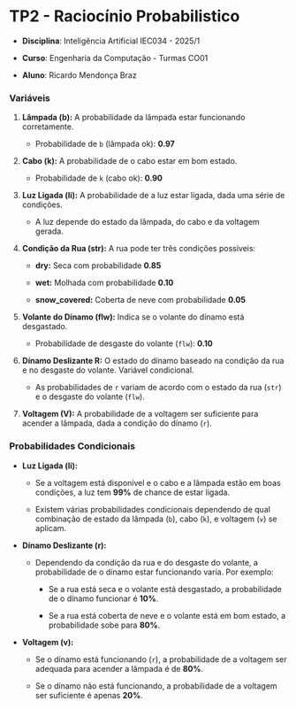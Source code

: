 # TP2 - Raciocínio Probabilistico

- **Disciplina**: Inteligência Artificial IEC034 - 2025/1
- **Curso**: Engenharia da Computação - Turmas CO01 

- **Aluno**:  Ricardo Mendonça Braz

### Variáveis

1.  **Lâmpada (b):** A probabilidade da lâmpada estar funcionando corretamente.
    
    -   Probabilidade de `b` (lâmpada ok): **0.97**
        
2.  **Cabo (k):** A probabilidade de o cabo estar em bom estado.
    
    -   Probabilidade de `k` (cabo ok): **0.90**
        
3.  **Luz Ligada (li):** A probabilidade de a luz estar ligada, dada uma série de condições.
    
    -   A luz depende do estado da lâmpada, do cabo e da voltagem gerada.
        
4.  **Condição da Rua (str):** A rua pode ter três condições possíveis:
    
    -   **dry:** Seca com probabilidade **0.85**
        
    -   **wet:** Molhada com probabilidade **0.10**
        
    -   **snow_covered:** Coberta de neve com probabilidade **0.05**
        
5.  **Volante do Dínamo (flw):** Indica se o volante do dínamo está desgastado.
    
    -   Probabilidade de desgaste do volante (`flw`): **0.10**
        
6.  **Dínamo Deslizante R:** O estado do dínamo baseado na condição da rua e no desgaste do volante. Variável condicional.
    
    -   As probabilidades de `r` variam de acordo com o estado da rua (`str`) e o desgaste do volante (`flw`).
        
7.  **Voltagem (V):** A probabilidade de a voltagem ser suficiente para acender a lâmpada, dada a condição do dínamo (`r`).
    

### Probabilidades Condicionais

-   **Luz Ligada (li):**
    
    -   Se a voltagem está disponível e o cabo e a lâmpada estão em boas condições, a luz tem **99%** de chance de estar ligada.
        
    -   Existem várias probabilidades condicionais dependendo de qual combinação de estado da lâmpada (`b`), cabo (`k`), e voltagem (`v`) se aplicam.
        
-   **Dínamo Deslizante (r):**
    
    -   Dependendo da condição da rua e do desgaste do volante, a probabilidade de o dínamo estar funcionando varia. Por exemplo:
        
        -   Se a rua está seca e o volante está desgastado, a probabilidade de o dínamo funcionar é **10%**.
            
        -   Se a rua está coberta de neve e o volante está em bom estado, a probabilidade sobe para **80%**.
            
-   **Voltagem (v):**
    
    -   Se o dínamo está funcionando (`r`), a probabilidade de a voltagem ser adequada para acender a lâmpada é de **80%**.
        
    -   Se o dínamo não está funcionando, a probabilidade de a voltagem ser suficiente é apenas **20%**.
        

